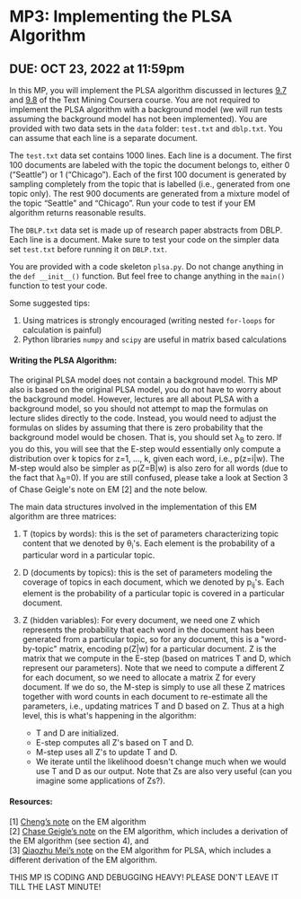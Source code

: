 # MP3: Implementing the PLSA Algorithm
## DUE: OCT 23, 2022 at 11:59pm

In this MP, you will implement the PLSA algorithm discussed in lectures [9.7](https://www.coursera.org/learn/cs-410/lecture/HKe8K/9-7-probabilistic-latent-semantic-analysis-plsa-part-1) and [9.8](https://www.coursera.org/learn/cs-410/lecture/GJyGG/9-8-probabilistic-latent-semantic-analysis-plsa-part-2) of the Text Mining Coursera course.
You are not required to implement the PLSA algorithm with a background model (we will run tests assuming the background model has not been implemented). You are provided with two data sets in the `data` folder: `test.txt` and `dblp.txt`. You can assume that each line is a separate document.

The `test.txt` data set contains 1000 lines. Each line is a document. The first 100 documents are labeled with the topic the document belongs to, either 0 (“Seattle”) or 1 (“Chicago”).  Each of the first 100 document is generated by sampling completely from the topic that is labelled (i.e., generated from one topic only). The rest 900 documents are generated from a mixture model of the topic “Seattle” and “Chicago”. Run your code to test if your EM algorithm returns reasonable results.

The `DBLP.txt` data set is made up of research paper abstracts from DBLP. Each line is a document. Make sure to test your code on the simpler data set `test.txt` before running it on `DBLP.txt`.

You are provided with a code skeleton `plsa.py`. Do not change anything in the `def __init__()` function. But feel free to change anything in the `main()` function to test your code.

Some suggested tips:
1.	Using matrices is strongly encouraged (writing nested `for-loops` for calculation is painful)
2.	Python libraries `numpy` and `scipy` are useful in matrix based calculations


#### Writing the PLSA Algorithm:
The original PLSA model does not contain a background model. This MP also is based on the original PLSA model, you do not have to worry about the background model. However, lectures are all about PLSA with a background model, so you should not attempt to map the formulas on lecture slides directly to the code. Instead, you would need to adjust the formulas on slides by assuming that there is zero probability that the background model would be chosen.  That is, you should set λ<sub>B</sub> to zero. If you do this, you will see that the E-step would essentially only compute a distribution over k topics for z=1, ..., k, given each word, i.e., p(z=i|w). The M-step would also be simpler as p(Z=B|w) is also zero for all words (due to the fact that λ<sub>B</sub>=0). If you are still confused, please take a look at Section 3 of Chase Geigle's note on EM [2] and the note below.


The main data structures involved in the implementation of this EM algorithm are three matrices: 
1. T (topics by words): this is the set of parameters characterizing topic content that we denoted by &theta;<sub>i</sub>'s. Each element is the probability of a particular word in a particular topic. 

2. D (documents by topics): this is the set of parameters modeling the coverage of topics in each document, which we denoted by p<sub>ij</sub>'s. Each element is the probability of a particular topic is covered in a particular document. 

3. Z (hidden variables):  For every document, we need one Z which represents the probability that each word in the document has been generated from a particular topic, so for any document, this is a "word-by-topic" matrix, encoding p(Z|w) for a particular document. Z is the matrix that we compute in the E-step (based on matrices T and D, which represent our parameters). Note that we need to compute a different Z for each document, so we need to allocate a matrix Z for every document. If we do so, the M-step is simply to use all these Z matrices together with word counts in each document to re-estimate all the parameters, i.e., updating matrices T and D based on Z. Thus at a high level, this is what's happening in the algorithm: 
    * T and D are initialized. 
    * E-step computes all Z's based on T and D. 
    * M-step uses all Z's to update T and D. 
    * We iterate until the likelihood doesn't change much when we would use T and D as our output. Note that Zs are also very useful (can you imagine some applications of Zs?).



#### Resources:
[1]	[Cheng’s note](http://timan.cs.illinois.edu/czhai/pub/em-note.pdf) on the EM algorithm  
[2]	[Chase Geigle’s note](http://timan.cs.illinois.edu/course/598f16/notes/em-algorithm.pdf) on the EM algorithm, which includes a derivation of the EM algorithm (see section 4), and  
[3]	[Qiaozhu Mei’s note](http://timan.cs.illinois.edu/course/598f16/plsa-note.pdf) on the EM algorithm for PLSA, which includes a different derivation of the EM algorithm.


THIS MP IS CODING AND DEBUGGING HEAVY! PLEASE DON'T LEAVE IT TILL THE LAST MINUTE!
